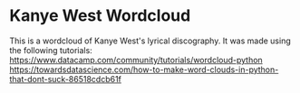# Kanye West Wordcloud
This is a wordcloud of Kanye West's lyrical discography.
It was made using the following tutorials:
https://www.datacamp.com/community/tutorials/wordcloud-python
https://towardsdatascience.com/how-to-make-word-clouds-in-python-that-dont-suck-86518cdcb61f
